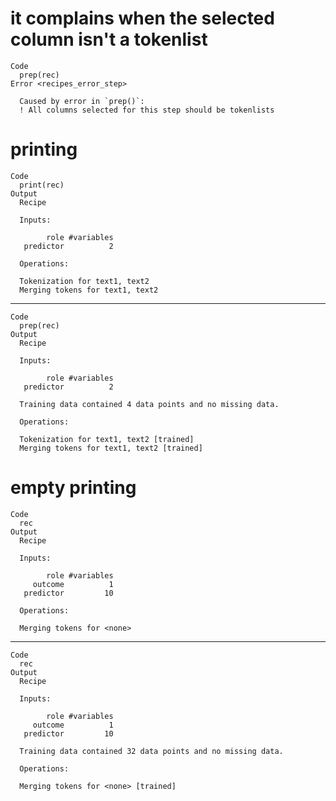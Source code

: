 # it complains when the selected column isn't a tokenlist

    Code
      prep(rec)
    Error <recipes_error_step>
      
      Caused by error in `prep()`:
      ! All columns selected for this step should be tokenlists

# printing

    Code
      print(rec)
    Output
      Recipe
      
      Inputs:
      
            role #variables
       predictor          2
      
      Operations:
      
      Tokenization for text1, text2
      Merging tokens for text1, text2

---

    Code
      prep(rec)
    Output
      Recipe
      
      Inputs:
      
            role #variables
       predictor          2
      
      Training data contained 4 data points and no missing data.
      
      Operations:
      
      Tokenization for text1, text2 [trained]
      Merging tokens for text1, text2 [trained]

# empty printing

    Code
      rec
    Output
      Recipe
      
      Inputs:
      
            role #variables
         outcome          1
       predictor         10
      
      Operations:
      
      Merging tokens for <none>

---

    Code
      rec
    Output
      Recipe
      
      Inputs:
      
            role #variables
         outcome          1
       predictor         10
      
      Training data contained 32 data points and no missing data.
      
      Operations:
      
      Merging tokens for <none> [trained]

